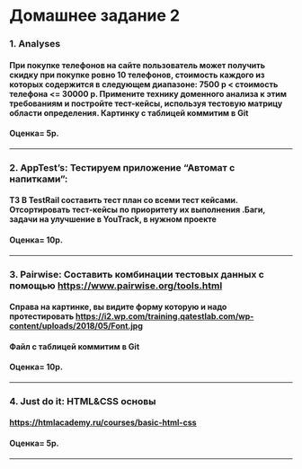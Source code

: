 # Домашнее задание 2

### 1. Analyses 
#### При покупке телефонов на сайте пользователь может получить скидку при покупке ровно 10 телефонов, стоимость каждого из которых содержится в следующем диапазоне: 7500 р < стоимость телефона <= 30000 р. Примените технику доменного анализа к этим требованиям и постройте тест-кейсы, используя тестовую матрицу области определения. Картинку с таблицей коммитим в Git

#### Оценка= 5p.
_____________________________________
### 2. AppTest’s: Тестируем приложение “Автомат с напитками”: 
#### ТЗ В TestRail составить тест план со всеми тест кейсами. Отсортировать тест-кейсы по приоритету их выполнения .Баги, задачи на улучшение в YouTrack, в нужном проекте
#### Оценка= 10p.
______________________________________
### 3. Pairwise: Составить комбинации тестовых данных с помощью https://www.pairwise.org/tools.html
#### Справа на картинке, вы видите форму которую и надо протестировать https://i2.wp.com/training.qatestlab.com/wp-content/uploads/2018/05/Font.jpg
#### Файл с таблицей коммитим в Git
#### Оценка= 10p.

______________________________________
### 4. Just do it:  HTML&CSS основы
#### https://htmlacademy.ru/courses/basic-html-css
#### Оценка= 5p.
______________________________________
